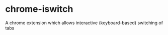 chrome-iswitch
==============

A chrome extension which allows interactive (keyboard-based) switching of tabs
